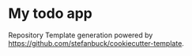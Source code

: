 # My todo app

Repository Template generation powered by https://github.com/stefanbuck/cookiecutter-template.